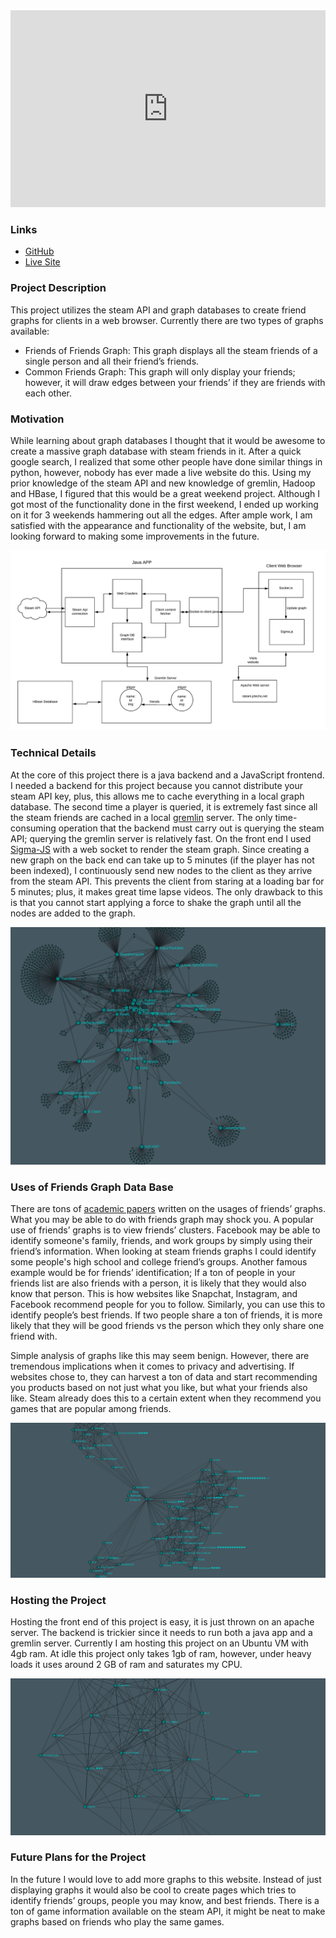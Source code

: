 <iframe width="100%" height="315" src="https://www.youtube.com/embed/DoDaHmyIPvQ" frameborder="0" allow="autoplay; encrypted-media" allowfullscreen></iframe>

### Links

- [GitHub](https://github.com/jrtechs/SteamFriendsGraph)
- [Live Site](http://steam.jrtechs.net/)

### Project Description

This project utilizes the steam API and graph databases to create friend graphs for clients in a 
web browser. Currently there are two types of graphs available:
- Friends of Friends Graph:
    This graph displays all the steam friends of a single person and all their friend’s friends.
- Common Friends Graph:
     This graph will only display your friends; however, it will draw edges between your friends’ if 
     they are friends with each other. 

### Motivation

While learning about graph databases I thought that it would be awesome to create a massive graph
database with steam friends in it. After a quick google search, I realized that some other people have 
done similar things in python, however, nobody has ever made a live website do this. Using my prior 
knowledge of the steam API and new knowledge of gremlin, Hadoop and HBase, I figured that this would 
be a great weekend project. Although I got most of the functionality done in the first weekend, I 
ended up working on it for 3 weekends hammering out all the edges. After ample work, I am satisfied with 
the appearance and functionality of the website, but, I am looking forward to making some improvements 
in the future.


![Lucid chart diagram](media/steam/diagram.png)

### Technical Details

At the core of this project there is a java backend and a JavaScript frontend. I needed a backend for
this project because you cannot distribute your steam API key, plus, this allows me to cache everything
in a local graph database. The second time a player is queried, it is extremely fast since all the steam 
friends are cached in a local
 [gremlin](http://tinkerpop.apache.org/docs/3.0.1-incubating/) server.
The only time-consuming operation that the backend must carry out is querying the steam API; querying the
 gremlin server is relatively fast.
On the front end I used [Sigma-JS](http://sigmajs.org/) with a web socket to render the steam graph.
Since creating a new graph on the back end can take up to 5 minutes (if the player has not been indexed), 
I continuously send new nodes to
the client as they arrive from the steam API. This prevents the client from staring at a loading bar
for 5 minutes; plus, it makes great time lapse videos. The only drawback to this is that you cannot
start applying a force to shake the graph until all the nodes are added to the graph. 

![Steam friends graph](media/steam/jrtechs1.png)

 ### Uses of Friends Graph Data Base
 
There are tons of [academic papers](http://infolab.stanford.edu/~ullman/mmds/ch10.pdf) 
written on the usages of friends’ graphs. What you may be able to do with friends 
graph may shock you. A popular use of friends’ graphs is to view friends’ clusters. Facebook may be able
 to identify someone's family, friends, and work groups by simply using their friend’s information. When looking
at steam friends graphs I could identify some people's high school and college friend’s groups. Another
famous example would be for friends’ identification; If a ton of people in your friends list are also
friends with a person, it is likely that they would also know that person. This is how 
websites like Snapchat, Instagram, and Facebook recommend people for you to follow. Similarly, you can
use this to identify people’s best friends. If two people share a ton of friends, it is 
more likely that they will be good friends vs the person which they only share one friend with.

Simple analysis of graphs like this may seem benign. However, there are tremendous implications when it
 comes to privacy and advertising. If websites chose to, they can harvest a ton of data and start 
 recommending you products based on not just what you like, but what your friends also like. Steam
already does this to a certain extent when they recommend you games that are popular among friends. 

![Steam friends graph](media/steam/ben2.png)

### Hosting the Project

Hosting the front end of this project is easy, it is just thrown on an apache server. The backend
is trickier since it needs to run both a java app and a gremlin server. Currently I am hosting this
project on an Ubuntu VM with 4gb ram. At idle this project only takes 1gb of ram, however, under heavy 
loads it uses around 2 GB of ram and saturates my CPU.

![Steam friends graph](media/steam/jrtechs2.png)

### Future Plans for the Project

In the future I would love to add more graphs to this website. Instead of just displaying graphs it would
also be cool to create pages which tries to identify friends’ groups, people you may know, and best
friends. There is a ton of game information available on the steam API, it might be neat to make
graphs based on friends who play the same games.